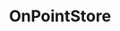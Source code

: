 ---
title: "OnPointStore"
description: "A modern, responsive e-commerce site built with a focus on performance and user experience."
publishDate: 2025-04-25
tags: ["React", "Next.js", "TailwindCSS", "TypeScript", "Zustand"]
category: "Full-Stack"
imgSrc: "ops-screenshot.png"
imgAlt: "Screenshot of OnPointStore"
url: "https://ecommerce-platform-chi-weld.vercel.app/"
---